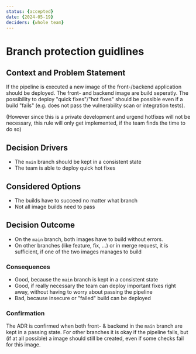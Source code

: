 ```yaml
---
status: {accepted}
date: {2024-05-19}
deciders: {whole team}
---
```

# Branch protection guidlines

## Context and Problem Statement
If the pipeline is executed a new image of the front-/backend application should be deployed. The front- and backend image are build seperatly. The possibility to deploy "quick fixes"/"hot fixes" should be possible even if a build "fails" (e.g. does not pass the vulnerability scan or integration tests).

(However since this is a private development and urgend hotfixes will not be necessary, this rule will only get implemented, if the team finds the time to do so)

## Decision Drivers
* The `main` branch should be kept in a consistent state
* The team is able to deploy quick hot fixes 

## Considered Options
* The builds have to succeed no matter what branch
* Not all image builds need to pass

## Decision Outcome
- On the `main` branch, both images have to build without errors.
- On other branches (like feature, fix, ...) or in merge request, it is sufficient, if one of the two images manages to build

### Consequences
* Good, because the `main` branch is kept in a consistent state
* Good, if really necessary the team can deploy important fixes right away, without having to worry about passing the pipeline
* Bad, because insecure or "failed" build can be deployed

<!-- This is an optional element. Feel free to remove. -->
### Confirmation
The ADR is confirmed when both front- & backend in the `main` branch are kept in a passing state. For other branches it is okay if the pipeline fails, but (if at all possible) a image should still be created, even if some checks fail for this image.
